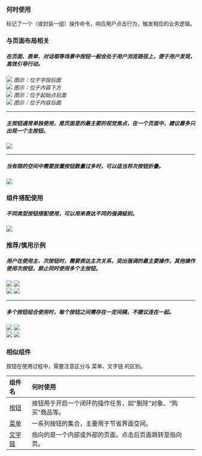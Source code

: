 

### 何时使用

标记了一个（或封装一组）操作命令，响应用户点击行为，触发相应的业务逻辑。


### 与页面布局相关

##### 在页面、表单、对话框等场景中按钮一般会处于用户浏览路径上，便于用户发现，高效引导行动。

<div class="legend">
  <div class="item">
    <img src="https://oteam-tdesign-1258344706.cos.ap-guangzhou.myqcloud.com/site/design/button-1@2x.png" />
    <em>图示：位于字段后面</em>
  </div>

  <div class="item">
    <img src="https://oteam-tdesign-1258344706.cos.ap-guangzhou.myqcloud.com/site/design/button-2@2x.png" />
    <em>图示：位于内容下方</em>
  </div>
</div>

<div class="legend">
  <div class="item">
    <img src="https://oteam-tdesign-1258344706.cos.ap-guangzhou.myqcloud.com/site/design/button-3@2x.png" />
    <em>图示：位于起始点后面</em>
  </div>

  <div class="item">
    <img src="https://oteam-tdesign-1258344706.cos.ap-guangzhou.myqcloud.com/site/design/button-4@2x.png" />
    <em>图示：位于内容后面</em>
  </div>
</div>

<hr />

##### 主按钮通常单独使用，是页面里的最主要的视觉焦点，在一个页面中，建议最多只出现一个主按钮。

<div class="legend">
  <div class="item">
    <img src="https://oteam-tdesign-1258344706.cos.ap-guangzhou.myqcloud.com/site/design/button-5@2x.png" />
  </div>

  <div class="item"></div>
</div>


<hr />

##### 当有限的空间中需要放置按钮数量过多时，可以适当将次按钮折叠。

<div class="legend">
  <div class="item">
    <img src="https://oteam-tdesign-1258344706.cos.ap-guangzhou.myqcloud.com/site/design/button-6@2x.png" />
  </div>

  <div class="item"></div>
</div>


### 组件搭配使用

##### 不同类型按钮搭配使用，可以用来表达不同的强调级别。

<img src="https://oteam-tdesign-1258344706.cos.ap-guangzhou.myqcloud.com/site/design/button-7@2x.png" />



### 推荐/慎用示例


##### 用户在使用主、次按钮时，需要表达主次关系，突出强调的最主要操作，其他操作使用次按钮，禁止同时使用多个主按钮。

<div class="legend">
  <div class="item">
    <img src="https://oteam-tdesign-1258344706.cos.ap-guangzhou.myqcloud.com/site/design/button-8@2x.png" />
    <img class="tag" src="https://oteam-tdesign-1258344706.cos.ap-guangzhou.myqcloud.com/site/doc/good.png" />
  </div>

  <div class="item">
    <img src="https://oteam-tdesign-1258344706.cos.ap-guangzhou.myqcloud.com/site/design/button-9@2x.png" />
    <img class="tag" src="https://oteam-tdesign-1258344706.cos.ap-guangzhou.myqcloud.com/site/doc/bad.png" />
  </div>
</div>

<hr />

##### 多个按钮组合使用时，每个按钮之间需存在一定间隔，不建议连在一起。

<div class="legend">
  <div class="item">
    <img src="https://oteam-tdesign-1258344706.cos.ap-guangzhou.myqcloud.com/site/design/button-10@2x.png" />
    <img class="tag" src="https://oteam-tdesign-1258344706.cos.ap-guangzhou.myqcloud.com/site/doc/good.png" />
  </div>

  <div class="item">
    <img src="https://oteam-tdesign-1258344706.cos.ap-guangzhou.myqcloud.com/site/design/button-11@2x.png" />
    <img class="tag" src="https://oteam-tdesign-1258344706.cos.ap-guangzhou.myqcloud.com/site/doc/bad.png" />
  </div>
</div>

### 相似组件

按钮在使用过程中，需要注意区分与 菜单、文字链 的区别。

| 组件名 | 何时使用                                                     |
| :----- | :----------------------------------------------------------- |
| [按钮](./button)   | 按钮用于开启一个闭环的操作任务，如“删除”对象、“购买”商品等。 |
| [菜单](./menu)   | 一系列按钮的集合，主要用于节省界面空间。                     |
| [文字链](./) | 指向的是一个内部或外部的页面。点击后页面跳转至指向页。       |